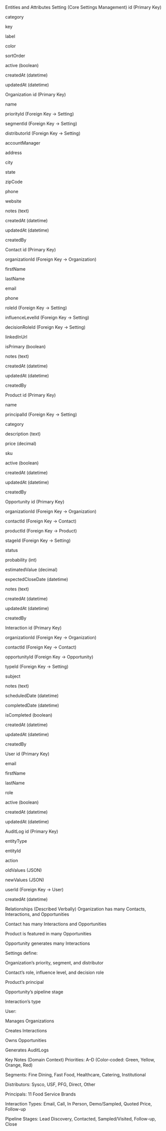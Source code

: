 Entities and Attributes
Setting (Core Settings Management)
id (Primary Key)

category

key

label

color

sortOrder

active (boolean)

createdAt (datetime)

updatedAt (datetime)

Organization
id (Primary Key)

name

priorityId (Foreign Key → Setting)

segmentId (Foreign Key → Setting)

distributorId (Foreign Key → Setting)

accountManager

address

city

state

zipCode

phone

website

notes (text)

createdAt (datetime)

updatedAt (datetime)

createdBy

Contact
id (Primary Key)

organizationId (Foreign Key → Organization)

firstName

lastName

email

phone

roleId (Foreign Key → Setting)

influenceLevelId (Foreign Key → Setting)

decisionRoleId (Foreign Key → Setting)

linkedInUrl

isPrimary (boolean)

notes (text)

createdAt (datetime)

updatedAt (datetime)

createdBy

Product
id (Primary Key)

name

principalId (Foreign Key → Setting)

category

description (text)

price (decimal)

sku

active (boolean)

createdAt (datetime)

updatedAt (datetime)

createdBy

Opportunity
id (Primary Key)

organizationId (Foreign Key → Organization)

contactId (Foreign Key → Contact)

productId (Foreign Key → Product)

stageId (Foreign Key → Setting)

status

probability (int)

estimatedValue (decimal)

expectedCloseDate (datetime)

notes (text)

createdAt (datetime)

updatedAt (datetime)

createdBy

Interaction
id (Primary Key)

organizationId (Foreign Key → Organization)

contactId (Foreign Key → Contact)

opportunityId (Foreign Key → Opportunity)

typeId (Foreign Key → Setting)

subject

notes (text)

scheduledDate (datetime)

completedDate (datetime)

isCompleted (boolean)

createdAt (datetime)

updatedAt (datetime)

createdBy

User
id (Primary Key)

email

firstName

lastName

role

active (boolean)

createdAt (datetime)

updatedAt (datetime)

AuditLog
id (Primary Key)

entityType

entityId

action

oldValues (JSON)

newValues (JSON)

userId (Foreign Key → User)

createdAt (datetime)

Relationships (Described Verbally)
Organization has many Contacts, Interactions, and Opportunities

Contact has many Interactions and Opportunities

Product is featured in many Opportunities

Opportunity generates many Interactions

Settings define:

Organization’s priority, segment, and distributor

Contact’s role, influence level, and decision role

Product’s principal

Opportunity’s pipeline stage

Interaction’s type

User:

Manages Organizations

Creates Interactions

Owns Opportunities

Generates AuditLogs

Key Notes (Domain Context)
Priorities: A–D (Color-coded: Green, Yellow, Orange, Red)

Segments: Fine Dining, Fast Food, Healthcare, Catering, Institutional

Distributors: Sysco, USF, PFG, Direct, Other

Principals: 11 Food Service Brands

Interaction Types: Email, Call, In Person, Demo/Sampled, Quoted Price, Follow-up

Pipeline Stages: Lead Discovery, Contacted, Sampled/Visited, Follow-up, Close
